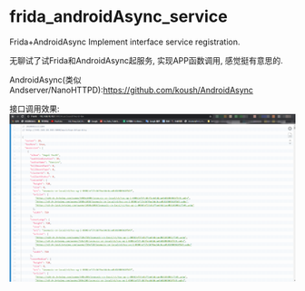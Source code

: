 # frida_androidAsync_service
Frida+AndroidAsync Implement interface service registration.

无聊试了试Frida和AndroidAsync起服务, 实现APP函数调用, 感觉挺有意思的.

AndroidAsync(类似Andserver/NanoHTTPD):https://github.com/koush/AndroidAsync

接口调用效果:
![image](https://github.com/h1code2/Frida_AndroidAsync_Service/blob/master/image.png)
